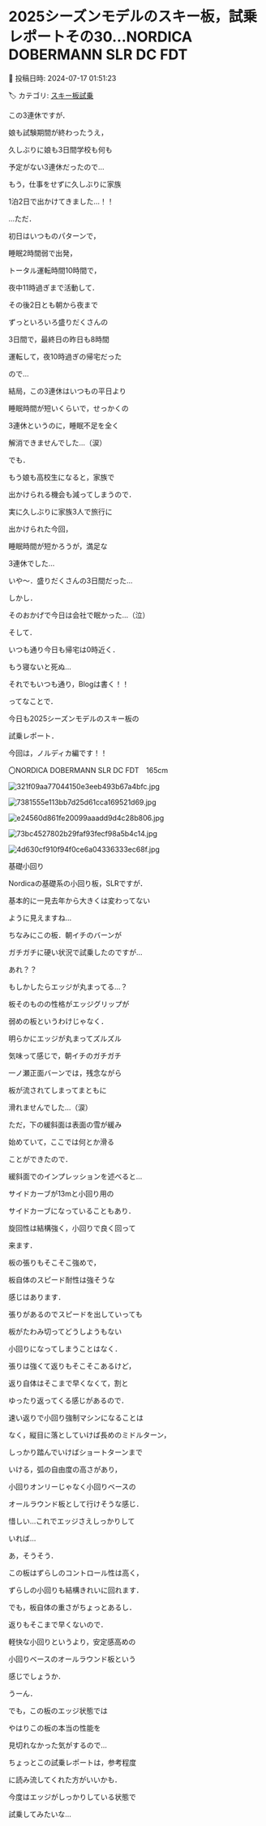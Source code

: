# 2025シーズンモデルのスキー板，試乗レポートその30…NORDICA DOBERMANN SLR DC FDT

📅 投稿日時: 2024-07-17 01:51:23

🏷️ カテゴリ: [スキー板試乗](c0bd8048615710cee890e403a36cc9a2b.md)

この3連休ですが．


娘も試験期間が終わったうえ，


久しぶりに娘も3日間学校も何も


予定がない3連休だったので…





もう，仕事をせずに久しぶりに家族


1泊2日で出かけてきました…！！





…ただ．


初日はいつものパターンで，


睡眠2時間弱で出発，


トータル運転時間10時間で，


夜中11時過ぎまで活動して．





その後2日とも朝から夜まで


ずっといろいろ盛りだくさんの


3日間で，最終日の昨日も8時間


運転して，夜10時過ぎの帰宅だった


ので…





結局，この3連休はいつもの平日より


睡眠時間が短いくらいで，せっかくの


3連休というのに，睡眠不足を全く


解消できませんでした…（涙）





でも．


もう娘も高校生になると，家族で


出かけられる機会も減ってしまうので．


実に久しぶりに家族3人で旅行に


出かけられた今回，


睡眠時間が短かろうが，満足な


3連休でした…


いや～．盛りだくさんの3日間だった…





しかし．


そのおかげで今日は会社で眠かった…（泣）


そして．


いつも通り今日も帰宅は0時近く．


もう寝ないと死ぬ…





それでもいつも通り，Blogは書く！！





ってなことで．


今日も2025シーズンモデルのスキー板の


試乗レポート．


今回は，ノルディカ編です！！[]()








〇NORDICA DOBERMANN SLR DC FDT　165cm







![321f09aa77044150e3eeb493b67a4bfc.jpg](images/321f09aa77044150e3eeb493b67a4bfc.jpg)









![7381555e113bb7d25d61cca169521d69.jpg](images/7381555e113bb7d25d61cca169521d69.jpg)









![e24560d861fe20099aaadd9d4c28b806.jpg](images/e24560d861fe20099aaadd9d4c28b806.jpg)









![73bc4527802b29faf93fecf98a5b4c14.jpg](images/73bc4527802b29faf93fecf98a5b4c14.jpg)









![4d630cf910f94f0ce6a04336333ec68f.jpg](images/4d630cf910f94f0ce6a04336333ec68f.jpg)







基礎小回り





Nordicaの基礎系の小回り板，SLRですが．


基本的に一見去年から大きくは変わってない


ように見えますね…





ちなみにこの板．朝イチのバーンが


ガチガチに硬い状況で試乗したのですが…


あれ？？


もしかしたらエッジが丸まってる…？





板そのものの性格がエッジグリップが


弱めの板というわけじゃなく．


明らかにエッジが丸まってズルズル


気味って感じで，朝イチのガチガチ


一ノ瀬正面バーンでは，残念ながら


板が流されてしまってまともに


滑れませんでした…（涙）





ただ，下の緩斜面は表面の雪が緩み


始めていて，ここでは何とか滑る


ことができたので．


緩斜面でのインプレッションを述べると…





サイドカーブが13mと小回り用の


サイドカーブになっていることもあり．


旋回性は結構強く，小回りで良く回って


来ます．





板の張りもそこそこ強めで，


板自体のスピード耐性は強そうな


感じはあります．


張りがあるのでスピードを出していっても


板がたわみ切ってどうしようもない


小回りになってしまうことはなく．


張りは強くて返りもそこそこあるけど，


返り自体はそこまで早くなくて，割と


ゆったり返ってくる感じがあるので．


速い返りで小回り強制マシンになることは


なく，縦目に落としていけば長めのミドルターン，


しっかり踏んでいけばショートターンまで


いける，弧の自由度の高さがあり，


小回りオンリーじゃなく小回りベースの


オールラウンド板として行けそうな感じ．





惜しい…これでエッジさえしっかりして


いれば…





あ，そうそう．


この板はずらしのコントロール性は高く，


ずらしの小回りも結構きれいに回れます．





でも，板自体の重さがちょっとあるし．


返りもそこまで早くないので．


軽快な小回りというより，安定感高めの


小回りベースのオールラウンド板という


感じでしょうか．





うーん．


でも，この板のエッジ状態では


やはりこの板の本当の性能を


見切れなかった気がするので…


ちょっとこの試乗レポートは，参考程度


に読み流してくれた方がいいかも．





今度はエッジがしっかりしている状態で


試乗してみたいな…

